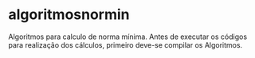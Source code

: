 # algoritmosnormin
Algoritmos para calculo de norma mínima.
Antes de executar os códigos para realização dos cálculos, primeiro deve-se compilar os Algoritmos.
